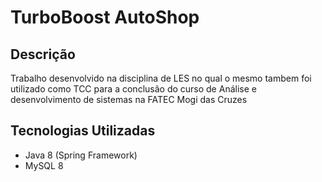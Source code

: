# TurboBoost AutoShop

## Descrição
Trabalho desenvolvido na disciplina de LES no qual o mesmo tambem foi utilizado como TCC para a conclusão do curso de Análise e desenvolvimento de sistemas na FATEC Mogi das Cruzes

## Tecnologias Utilizadas
- Java 8 (Spring Framework)
- MySQL 8
